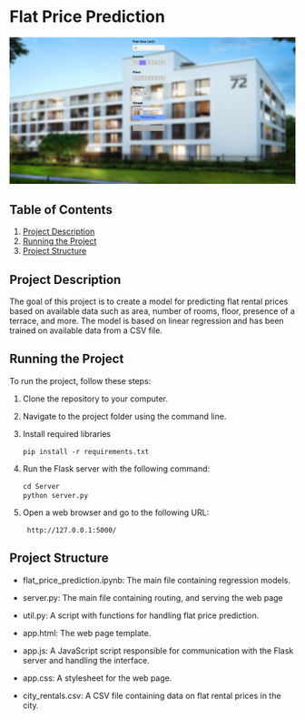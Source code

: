 # Flat Price Prediction

![Screenshot](FPP.png)

## Table of Contents

1. [Project Description](#project-description)
3. [Running the Project](#running-the-project)
4. [Project Structure](#project-structure)

## Project Description

The goal of this project is to create a model for predicting flat rental prices based on available data such as area, number of rooms, floor, presence of a terrace, and more. The model is based on linear regression and has been trained on available data from a CSV file.

## Running the Project

To run the project, follow these steps:

1. Clone the repository to your computer.

2. Navigate to the project folder using the command line.
   
4. Install required libraries
   
   ```shell
   pip install -r requirements.txt

6. Run the Flask server with the following command:

   ```shell
   cd Server
   python server.py
7. Open a web browser and go to the following URL:
   
   ```shell
    http://127.0.0.1:5000/

## Project Structure

* flat_price_prediction.ipynb: The main file containing regression models.
    
* server.py: The main file containing routing, and serving the web page

* util.py: A script with functions for handling flat price prediction.

* app.html: The web page template.

* app.js: A JavaScript script responsible for communication with the Flask server and handling the interface.

* app.css: A stylesheet for the web page.

* city_rentals.csv: A CSV file containing data on flat rental prices in the city.

